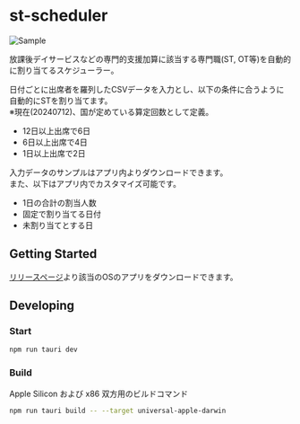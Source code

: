 # st-scheduler

<img src=".github/st-scheduler.gif" alt="Sample" />

放課後デイサービスなどの専門的支援加算に該当する専門職(ST, OT等)を自動的に割り当てるスケジューラー。

日付ごとに出席者を羅列したCSVデータを入力とし、以下の条件に合うように自動的にSTを割り当てます。  
※現在(20240712)、国が定めている算定回数として定義。

- 12日以上出席で6日
- 6日以上出席で4日
- 1日以上出席で2日

入力データのサンプルはアプリ内よりダウンロードできます。  
また、以下はアプリ内でカスタマイズ可能です。

- 1日の合計の割当人数
- 固定で割り当てる日付
- 未割り当てとする日

## Getting Started

[リリースページ](https://github.com/ban367/st-scheduler/releases)より該当のOSのアプリをダウンロードできます。

## Developing

### Start

```bash
npm run tauri dev
```

### Build

Apple Silicon および x86 双方用のビルドコマンド

```bash
npm run tauri build -- --target universal-apple-darwin
```
